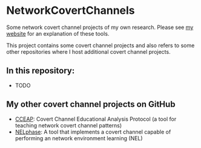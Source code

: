 # NetworkCovertChannels

Some network covert channel projects of my own research. Please see [my website](http://steffen-wendzel.blogspot.com/p/covert-channel-software.html) for an explanation of these tools.

This project contains some covert channel projects and also refers to some other repositories where I host additional covert channel projects.

## In this repository:

- TODO

## My other covert channel projects on GitHub

- [CCEAP](https://github.com/cdpxe/CCEAP): Covert Channel Educational Analysis Protocol (a tool for teaching network covert channel patterns)
- [NELphase](https://github.com/cdpxe/NELphase): A tool that implements a covert channel capable of performing an network environment learning (NEL)
